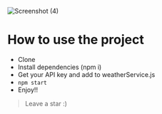 ![Screenshot (4)](https://github.com/HIMU-2001/mirrar_assignment/assets/100105826/ad8ddbe1-f82a-4db8-bc89-f9ad38b6f323)

# How to use the project

- Clone
- Install dependencies (npm i)
- Get your API key and add to weatherService.js
- `npm start`
- Enjoy!!

> Leave a star :)
